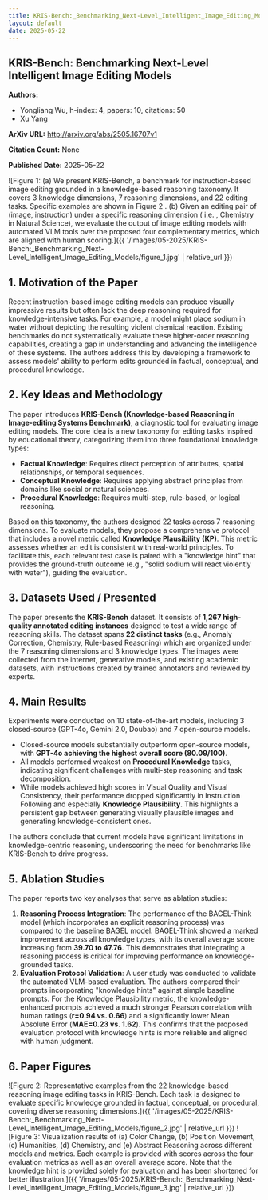 ```yaml
---
title: KRIS-Bench:_Benchmarking_Next-Level_Intelligent_Image_Editing_Models
layout: default
date: 2025-05-22
---
```

## KRIS-Bench: Benchmarking Next-Level Intelligent Image Editing Models
**Authors:**
- Yongliang Wu, h-index: 4, papers: 10, citations: 50
- Xu Yang

**ArXiv URL:** http://arxiv.org/abs/2505.16707v1

**Citation Count:** None

**Published Date:** 2025-05-22

![Figure 1: (a) We present KRIS-Bench, a benchmark for instruction-based image editing grounded in a knowledge-based reasoning taxonomy. It covers 3 knowledge dimensions, 7 reasoning dimensions, and 22 editing tasks. Specific examples are shown in Figure 2 . (b) Given an editing pair of (image, instruction) under a specific reasoning dimension ( i.e. , Chemistry in Natural Science), we evaluate the output of image editing models with automated VLM tools over the proposed four complementary metrics, which are aligned with human scoring.]({{ '/images/05-2025/KRIS-Bench:_Benchmarking_Next-Level_Intelligent_Image_Editing_Models/figure_1.jpg' | relative_url }})
## 1. Motivation of the Paper
Recent instruction-based image editing models can produce visually impressive results but often lack the deep reasoning required for knowledge-intensive tasks. For example, a model might place sodium in water without depicting the resulting violent chemical reaction. Existing benchmarks do not systematically evaluate these higher-order reasoning capabilities, creating a gap in understanding and advancing the intelligence of these systems. The authors address this by developing a framework to assess models' ability to perform edits grounded in factual, conceptual, and procedural knowledge.

## 2. Key Ideas and Methodology
The paper introduces **KRIS-Bench (Knowledge-based Reasoning in Image-editing Systems Benchmark)**, a diagnostic tool for evaluating image editing models. The core idea is a new taxonomy for editing tasks inspired by educational theory, categorizing them into three foundational knowledge types:
*   **Factual Knowledge**: Requires direct perception of attributes, spatial relationships, or temporal sequences.
*   **Conceptual Knowledge**: Requires applying abstract principles from domains like social or natural sciences.
*   **Procedural Knowledge**: Requires multi-step, rule-based, or logical reasoning.

Based on this taxonomy, the authors designed 22 tasks across 7 reasoning dimensions. To evaluate models, they propose a comprehensive protocol that includes a novel metric called **Knowledge Plausibility (KP)**. This metric assesses whether an edit is consistent with real-world principles. To facilitate this, each relevant test case is paired with a "knowledge hint" that provides the ground-truth outcome (e.g., "solid sodium will react violently with water"), guiding the evaluation.

## 3. Datasets Used / Presented
The paper presents the **KRIS-Bench** dataset. It consists of **1,267 high-quality annotated editing instances** designed to test a wide range of reasoning skills. The dataset spans **22 distinct tasks** (e.g., Anomaly Correction, Chemistry, Rule-based Reasoning) which are organized under the 7 reasoning dimensions and 3 knowledge types. The images were collected from the internet, generative models, and existing academic datasets, with instructions created by trained annotators and reviewed by experts.

## 4. Main Results
Experiments were conducted on 10 state-of-the-art models, including 3 closed-source (GPT-4o, Gemini 2.0, Doubao) and 7 open-source models.
*   Closed-source models substantially outperform open-source models, with **GPT-4o achieving the highest overall score (80.09/100)**.
*   All models performed weakest on **Procedural Knowledge** tasks, indicating significant challenges with multi-step reasoning and task decomposition.
*   While models achieved high scores in Visual Quality and Visual Consistency, their performance dropped significantly in Instruction Following and especially **Knowledge Plausibility**. This highlights a persistent gap between generating visually plausible images and generating knowledge-consistent ones.

The authors conclude that current models have significant limitations in knowledge-centric reasoning, underscoring the need for benchmarks like KRIS-Bench to drive progress.

## 5. Ablation Studies
The paper reports two key analyses that serve as ablation studies:

1.  **Reasoning Process Integration**: The performance of the BAGEL-Think model (which incorporates an explicit reasoning process) was compared to the baseline BAGEL model. BAGEL-Think showed a marked improvement across all knowledge types, with its overall average score increasing from **39.70 to 47.76**. This demonstrates that integrating a reasoning process is critical for improving performance on knowledge-grounded tasks.
2.  **Evaluation Protocol Validation**: A user study was conducted to validate the automated VLM-based evaluation. The authors compared their prompts incorporating "knowledge hints" against simple baseline prompts. For the Knowledge Plausibility metric, the knowledge-enhanced prompts achieved a much stronger Pearson correlation with human ratings (**r=0.94 vs. 0.66**) and a significantly lower Mean Absolute Error (**MAE=0.23 vs. 1.62**). This confirms that the proposed evaluation protocol with knowledge hints is more reliable and aligned with human judgment.

## 6. Paper Figures
![Figure 2: Representative examples from the 22 knowledge-based reasoning image editing tasks in KRIS-Bench. Each task is designed to evaluate specific knowledge grounded in factual, conceptual, or procedural, covering diverse reasoning dimensions.]({{ '/images/05-2025/KRIS-Bench:_Benchmarking_Next-Level_Intelligent_Image_Editing_Models/figure_2.jpg' | relative_url }})
![Figure 3: Visualization results of (a) Color Change, (b) Position Movement, (c) Humanities, (d) Chemistry, and (e) Abstract Reasoning across different models and metrics. Each example is provided with scores across the four evaluation metrics as well as an overall average score. Note that the knowledge hint is provided solely for evaluation and has been shortened for better illustration.]({{ '/images/05-2025/KRIS-Bench:_Benchmarking_Next-Level_Intelligent_Image_Editing_Models/figure_3.jpg' | relative_url }})
